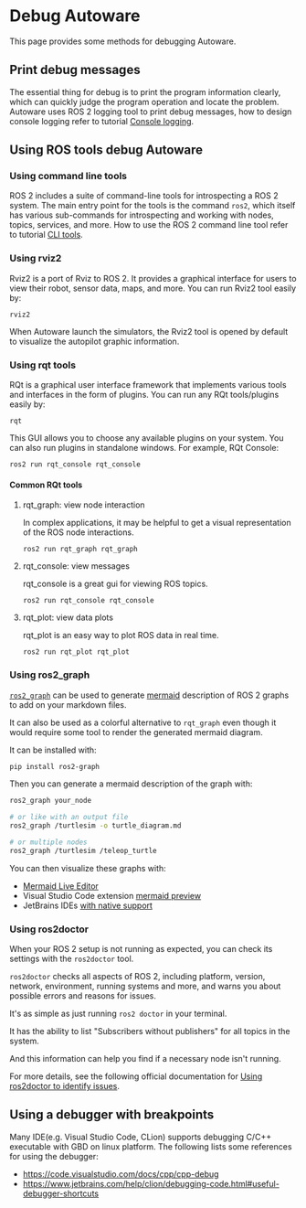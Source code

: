 # Debug Autoware

This page provides some methods for debugging Autoware.

## Print debug messages

The essential thing for debug is to print the program information clearly, which can quickly judge the program operation and locate the problem. Autoware uses ROS 2 logging tool to print debug messages, how to design console logging refer to tutorial [Console logging](../../contributing/coding-guidelines/ros-nodes/console-logging.md).

## Using ROS tools debug Autoware

### Using command line tools

ROS 2 includes a suite of command-line tools for introspecting a ROS 2 system. The main entry point for the tools is the command `ros2`, which itself has various sub-commands for introspecting and working with nodes, topics, services, and more. How to use the ROS 2 command line tool refer to tutorial [CLI tools](http://docs.ros.org/en/galactic/Tutorials/Beginner-CLI-Tools.html).

### Using rviz2

Rviz2 is a port of Rviz to ROS 2. It provides a graphical interface for users to view their robot, sensor data, maps, and more. You can run Rviz2 tool easily by:

```console
rviz2
```

When Autoware launch the simulators, the Rviz2 tool is opened by default to visualize the autopilot graphic information.

### Using rqt tools

RQt is a graphical user interface framework that implements various tools and interfaces in the form of plugins. You can run any RQt tools/plugins easily by:

```console
rqt
```

This GUI allows you to choose any available plugins on your system. You can also run plugins in standalone windows. For example, RQt Console:

```console
ros2 run rqt_console rqt_console
```

#### Common RQt tools

1. rqt_graph: view node interaction

   In complex applications, it may be helpful to get a visual representation of the ROS node interactions.

   ```console
   ros2 run rqt_graph rqt_graph
   ```

2. rqt_console: view messages

   rqt_console is a great gui for viewing ROS topics.

   ```console
   ros2 run rqt_console rqt_console
   ```

3. rqt_plot: view data plots

   rqt_plot is an easy way to plot ROS data in real time.

   ```console
   ros2 run rqt_plot rqt_plot
   ```

### Using ros2_graph

[`ros2_graph`](https://github.com/kiwicampus/ros2_graph) can be used to generate [mermaid](https://mermaid.js.org/#/) description of ROS 2 graphs to add on your markdown files.

It can also be used as a colorful alternative to `rqt_graph` even though it would require some tool to render the generated mermaid diagram.

It can be installed with:

```bash
pip install ros2-graph
```

Then you can generate a mermaid description of the graph with:

```bash
ros2_graph your_node

# or like with an output file
ros2_graph /turtlesim -o turtle_diagram.md

# or multiple nodes
ros2_graph /turtlesim /teleop_turtle
```

You can then visualize these graphs with:

- [Mermaid Live Editor](https://mermaid-js.github.io/mermaid-live-editor/)
- Visual Studio Code extension [mermaid preview](https://marketplace.visualstudio.com/items?itemName=vstirbu.vscode-mermaid-preview)
- JetBrains IDEs [with native support](https://www.jetbrains.com/go/guide/tips/mermaid-js-support-in-markdown/)

### Using ros2doctor

When your ROS 2 setup is not running as expected, you can check its settings with the `ros2doctor` tool.

`ros2doctor` checks all aspects of ROS 2, including platform, version, network, environment, running systems and more, and warns you about possible errors and reasons for issues.

It's as simple as just running `ros2 doctor` in your terminal.

It has the ability to list "Subscribers without publishers" for all topics in the system.

And this information can help you find if a necessary node isn't running.

For more details, see the following official documentation for [Using ros2doctor to identify issues](https://docs.ros.org/en/rolling/Tutorials/Beginner-Client-Libraries/Getting-Started-With-Ros2doctor.html).

## Using a debugger with breakpoints

Many IDE(e.g. Visual Studio Code, CLion) supports debugging C/C++ executable with GBD on linux platform. The following lists some references for using the debugger:

- <https://code.visualstudio.com/docs/cpp/cpp-debug>
- <https://www.jetbrains.com/help/clion/debugging-code.html#useful-debugger-shortcuts>
